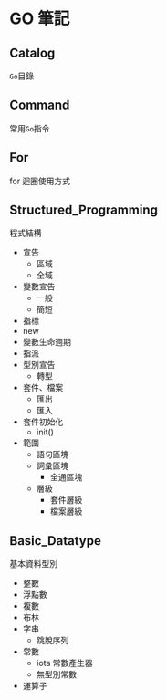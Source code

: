 # GO 筆記

## Catalog

`Go`目錄

## Command

常用`Go`指令

## For

for 迴圈使用方式

## Structured_Programming

程式結構

* 宣告
    * 區域
    * 全域
* 變數宣告
    * 一般
    * 簡短
* 指標
* new
* 變數生命週期
* 指派
* 型別宣告
    * 轉型
* 套件、檔案
    * 匯出
    * 匯入
* 套件初始化
    * init()
* 範圍
    * 語句區塊
    * 詞彙區塊
        * 全通區塊
    * 層級
        * 套件層級
        * 檔案層級

## Basic_Datatype

基本資料型別

* 整數
* 浮點數
* 複數
* 布林
* 字串
    * 跳脫序列
* 常數
    * iota 常數產生器
    * 無型別常數
* 運算子
